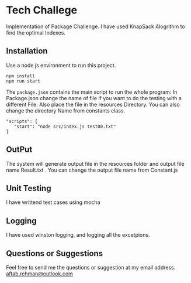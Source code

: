 # Tech Challege

Implementation of Package	Challenge. I have used KnapSack Alogrithm to find the optimal Indexes.

## Installation

Use a node js environment to run this project.
```
npm install
npm run start
```
The ```package.json``` contains the main script to run the whole program: In Package.json change the name of file if you want to do the testing with a different File. Also place the file in the resources Directory. You can also change the directory Name from constants class.
```
"scripts": {
   "start": "node src/index.js test00.txt"
}
```

## OutPut
The system will generate output file in the resources folder and output file name Result.txt . You can change the output file name from Constant.js

## Unit Testing

I have writtend test cases using mocha

## Logging
I have used winston logging, and logging all the excetpions.

## Questions or Suggestions
Feel free to send me the questions or suggestion at my email address.
aftab.rehman@outlook.com
